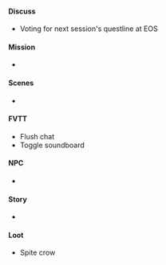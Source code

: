 #### Discuss
- Voting for next session's questline at EOS
#### Mission
- 
#### Scenes
- 
#### FVTT
- Flush chat
- Toggle soundboard
#### NPC
- 
#### Story
- 
#### Loot
- Spite crow
